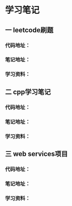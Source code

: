 # 学习笔记

##  一 leetcode刷题

### 代码地址：

### 笔记地址：

### 学习资料：

## 二 cpp学习笔记

### 代码地址：

### 笔记地址：

### 学习资料：

## 三 web services项目

### 代码地址：

### 笔记地址：

### 学习资料：



